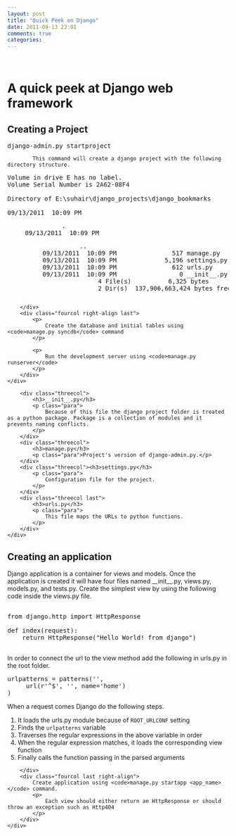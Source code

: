 ```yaml
---
layout: post
title: "Quick Peek on Django"
date: 2011-09-13 22:01
comments: true
categories: 
---
```

<div class="container">
	<div class="row">
        <div class="sixcol">&nbsp;</div>
        <div class="sixcol last">
            <h1 class="main-head">A quick peek at Django web framework</h1>
        </div>
	</div>
</div>


<div class="container padding40">
	<div class="row">
		<h2>Creating a Project</h2>
		<div class="eightcol">
<pre>
django-admin.py startproject <project_name>
</pre>

            This command will create a django project with the following directory structure.

<pre>
Volume in drive E has no label.
Volume Serial Number is 2A62-08F4

Directory of E:\suhair\django_projects\django_bookmarks

09/13/2011  10:09 PM    <DIR>          .
09/13/2011  10:09 PM    <DIR>          ..
09/13/2011  10:09 PM               517 manage.py
09/13/2011  10:09 PM             5,196 settings.py
09/13/2011  10:09 PM               612 urls.py
09/13/2011  10:09 PM                 0 __init__.py
               4 File(s)          6,325 bytes
               2 Dir(s)  137,906,663,424 bytes free
</pre>
        </div>
		<div class="fourcol right-align last">
            <p>
                Create the database and initial tables using <code>manage.py syncdb</code> command
            </p>

            <p>
                Run the development server using <code>manage.py runserver</code>
            </p>
        </div>
	</div>
</div>


<div class="container gray padding40">
	<div class="row">
        
		<div class="threecol">
            <h3>__init__.py</h3>
            <p class="para">
                Because of this file the django project folder is treated as a python package. Package is a collection of modules and it prevents naming conflicts.
            </p>
        </div>
		<div class="threecol">
            <h3>manage.py</h3>
            <p class="para">Project's version of django-admin.py.</p>    
        </div>
		<div class="threecol"><h3>settings.py</h3>
            <p class="para">
                Configuration file for the project.
            </p>
        </div>
		<div class="threecol last">
            <h3>urls.py</h3>
            <p class="para">
                This file maps the URLs to python functions.
            </p>    
        </div>
	</div>
</div>


<div class="container padding40">
	<div class="row">
		<h2>Creating an application</h2>
		<div class="eightcol">
            <p class="para">
                Django application is a container for views and models. Once the application is created it will have four files named __init__.py, views.py, models.py, and tests.py. Create the simplest view by using the following code inside the views.py file.
            </p>


<pre>

from django.http import HttpResponse

def index(request):
    return HttpResponse("Hello World! from django")

</pre> 
<p class="para">
    In order to connect the url to the view method add the following in urls.py in the root folder. 
</p>
<pre>
urlpatterns = patterns('',   
     url(r'^$', '<path to view function>', name='home')  
)
</pre>


<p>

When a request comes Django do the following steps.
    <ol>
    	<li>It loads the urls.py module because of <code>ROOT_URLCONF</code> setting</li>
    	<li>Finds the <code>urlpatterns</code> variable</li>
    	<li>Traverses the regular expressions in the above variable in order</li>
    	<li>When the regular expression matches, it loads the corresponding view function</li>
    	<li>Finally calls the function passing in the parsed arguments</li>
    </ol>
    </p>

        </div>
		<div class="fourcol last right-align">
            Create application using <code>manage.py startapp <app_name></code> command.
            <p>
                Each view should either return an HttpResponse or should throw an exception such as Http404
            </p>
        </div>
	</div>
</div>




